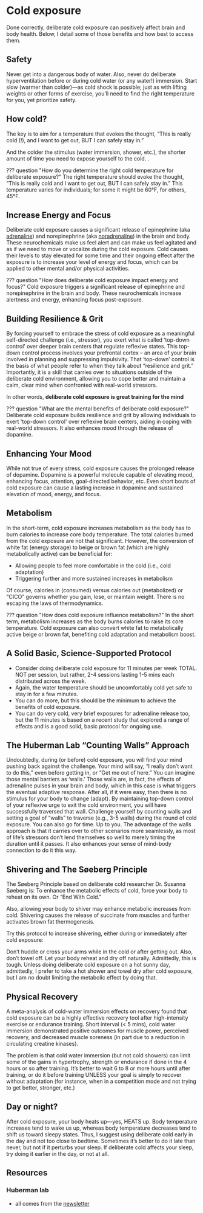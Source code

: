 # Cold exposure
Done correctly, deliberate cold exposure can positively affect brain and body health. Below, I detail some of those benefits and how best to access them.

## Safety
Never get into a dangerous body of water. Also, never do deliberate hyperventilation before or during cold water (or any water!) immersion. Start slow (warmer than colder)—as cold shock is possible; just as with lifting weights or other forms of exercise, you’ll need to find the right temperature for you, yet prioritize safety.

## How cold?
The key is to aim for a temperature that evokes the thought, “This is really cold (!), and I want to get out, BUT I can safely stay in.”

And the colder the stimulus (water immersion, shower, etc.), the shorter amount of time you need to expose yourself to the cold. .

??? question "How do you determine the right cold temperature for deliberate exposure?"
    The right temperature should evoke the thought, “This is really cold and I want to get out, BUT I can safely stay in.” This temperature varies for individuals; for some it might be 60°F, for others, 45°F.

## Increase Energy and Focus
Deliberate cold exposure causes a significant release of epinephrine (aka [adrenaline](../brain/neurotransmitters.md#adrenaline)) and norepinephrine (aka [noradrenaline](../brain/neurotransmitters.md#noradrenaline)) in the brain and body. These neurochemicals make us feel alert and can make us feel agitated and as if we need to move or vocalize during the cold exposure. Cold causes their levels to stay elevated for some time and their ongoing effect after the exposure is to increase your level of energy and focus, which can be applied to other mental and/or physical activities.

??? question "How does deliberate cold exposure impact energy and focus?"
    Cold exposure triggers a significant release of epinephrine and norepinephrine in the brain and body. These neurochemicals increase alertness and energy, enhancing focus post-exposure.

## Building Resilience & Grit
By forcing yourself to embrace the stress of cold exposure as a meaningful self-directed challenge (i.e., stressor), you exert what is called ‘top-down control’ over deeper brain centers that regulate reflexive states. This top-down control process involves your prefrontal cortex – an area of your brain involved in planning and suppressing impulsivity. That ‘top-down’ control is the basis of what people refer to when they talk about “resilience and grit.” Importantly, it is a skill that carries over to situations outside of the deliberate cold environment, allowing you to cope better and maintain a calm, clear mind when confronted with real-world stressors.

In other words, **deliberate cold exposure is great training for the mind**

??? question "What are the mental benefits of deliberate cold exposure?"
    Deliberate cold exposure builds resilience and grit by allowing individuals to exert 'top-down control' over reflexive brain centers, aiding in coping with real-world stressors. It also enhances mood through the release of dopamine.

## Enhancing Your Mood
While not true of every stress, cold exposure causes the prolonged release of dopamine. Dopamine is a powerful molecule capable of elevating mood, enhancing focus, attention, goal-directed behavior, etc. Even short bouts of cold exposure can cause a lasting increase in dopamine and sustained elevation of mood, energy, and focus.

## Metabolism
In the short-term, cold exposure increases metabolism as the body has to burn calories to increase core body temperature. The total calories burned from the cold exposure are not that significant. However, the conversion of white fat (energy storage) to beige or brown fat (which are highly metabolically active) can be beneficial for:

- Allowing people to feel more comfortable in the cold (i.e., cold adaptation)
- Triggering further and more sustained increases in metabolism

Of course, calories in (consumed) versus calories out (metabolized) or “CICO” governs whether you gain, lose, or maintain weight. There is no escaping the laws of thermodynamics.

??? question "How does cold exposure influence metabolism?"
    In the short term, metabolism increases as the body burns calories to raise its core temperature. Cold exposure can also convert white fat to metabolically active beige or brown fat, benefiting cold adaptation and metabolism boost.

## A Solid Basic, Science-Supported Protocol
- Consider doing deliberate cold exposure for 11 minutes per week TOTAL. NOT per session, but rather, 2-4 sessions lasting 1-5 mins each distributed across the week.
- Again, the water temperature should be uncomfortably cold yet safe to stay in for a few minutes.
- You can do more, but this should be the minimum to achieve the benefits of cold exposure.
- You can do very cold, very brief exposures for adrenaline release too, but the 11 minutes is based on a recent study that explored a range of effects and is a good solid, basic protocol for ongoing use.

## The Huberman Lab “Counting Walls” Approach
Undoubtedly, during (or before) cold exposure, you will find your mind pushing back against the challenge. Your mind will say, “I really don’t want to do this,” even before getting in, or “Get me out of here.” You can imagine those mental barriers as ‘walls.’ Those walls are, in fact, the effects of adrenaline pulses in your brain and body, which in this case is what triggers the eventual adaptive response. After all, if it were easy, then there is no stimulus for your body to change (adapt). By maintaining top-down control of your reflexive urge to exit the cold environment, you will have successfully traversed that wall. Challenge yourself by counting walls and setting a goal of “walls” to traverse (e.g., 3-5 walls) during the round of cold exposure. You can also go for time. Up to you. The advantage of the walls approach is that it carries over to other scenarios more seamlessly, as most of life’s stressors don’t lend themselves so well to merely timing the duration until it passes. It also enhances your sense of mind-body connection to do it this way.

## Shivering and The Søeberg Principle
The Søeberg Principle based on deliberate cold researcher Dr. Susanna Søeberg is: To enhance the metabolic effects of cold, force your body to reheat on its own. Or “End With Cold.”

Also, allowing your body to shiver may enhance metabolic increases from cold. Shivering causes the release of succinate from muscles and further activates brown fat thermogenesis.

Try this protocol to increase shivering, either during or immediately after cold exposure:

Don’t huddle or cross your arms while in the cold or after getting out. Also, don’t towel off. Let your body reheat and dry off naturally. Admittedly, this is tough. Unless doing deliberate cold exposure on a hot sunny day, admittedly, I prefer to take a hot shower and towel dry after cold exposure, but I am no doubt limiting the metabolic effect by doing that.

## Physical Recovery
A meta-analysis of cold-water immersion effects on recovery found that cold exposure can be a highly effective recovery tool after high-intensity exercise or endurance training. Short interval (< 5 mins), cold water immersion demonstrated positive outcomes for muscle power, perceived recovery, and decreased muscle soreness (in part due to a reduction in circulating creatine kinases).

The problem is that cold water immersion (but not cold showers) can limit some of the gains in hypertrophy, strength or endurance if done in the 4 hours or so after training. It’s better to wait 6 to 8 or more hours until after training, or do it before training UNLESS your goal is simply to recover without adaptation (for instance, when in a competition mode and not trying to get better, stronger, etc.)

## Day or night?
After cold exposure, your body heats up—yes, HEATS up. Body temperature increases tend to wake us up, whereas body temperature decreases tend to shift us toward sleepy states. Thus, I suggest using deliberate cold early in the day and not too close to bedtime. Sometimes it’s better to do it late than never, but not if it perturbs your sleep. If deliberate cold affects your sleep, try doing it earlier in the day, or not at all.

## Resources
### Huberman lab
- all comes from the [newsletter](https://www.hubermanlab.com/newsletter/the-science-and-use-of-cold-exposure-for-health-and-performance)
